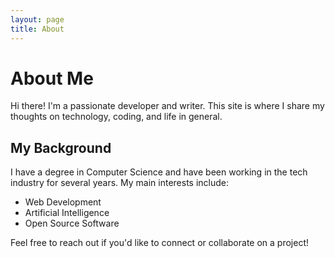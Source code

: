 ```yaml
---
layout: page
title: About
---
```


# About Me

Hi there! I'm a passionate developer and writer. This site is where I share my thoughts on technology, coding, and life in general.

## My Background

I have a degree in Computer Science and have been working in the tech industry for several years. My main interests include:

- Web Development
- Artificial Intelligence
- Open Source Software

Feel free to reach out if you'd like to connect or collaborate on a project!
